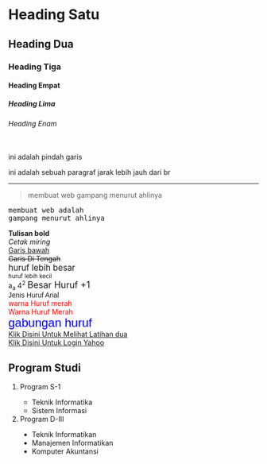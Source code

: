 <html>
<head>
<body>
<h1>Heading Satu</h1>
<h2>Heading Dua</h2>
<h3>Heading Tiga</h3>
<h4>Heading Empat</h4>
<h5>Heading Lima</h5>
<h6>Heading Enam</h6>
</body>


<body>
<br/>ini adalah pindah garis
<p>ini adalah sebuah paragraf jarak lebih jauh dari br</p>
<hr/>
<blockquote>membuat web gampang menurut ahlinya</blockquote>
<pre>membuat web adalah
gampang menurut ahlinya</pre>
</body>


<body>
<b>Tulisan bold</b><br/>
<i>Cetak miring</i><br/>
<u>Garis bawah</u><br/>
<strike>Garis Di Tengah </strike><br/>
<big>huruf lebih besar</big><br/>
<small>huruf lebih kecil</small><br/>
a<sub>a</sub>
4<sup>2</sup>
</body>


<body>
<font size="+1">Besar Huruf +1</font><br /> 
<font face="Arial, Helvetica, sans-serif">Jenis Huruf Arial</font><br /> 
<font color="#FF0000">warna Huruf merah</font><br /> <font color="red">Warna Huruf Merah</font><br /> 
<font face="Arial, Helvetica, sans-serif" size="+2" color="#0000FF">gabungan huruf</font><br/>
</body>


<body> 
<a href="latihan2.html">Klik Disini Untuk Melihat Latihan dua</a><br/>
<a href="http://www.yahoo.com">Klik Disini Untuk Login Yahoo</a><br/>
</body>


<body>
<h2>Program Studi</h2>
<ol type="1">
<li>Program S-1</li>
<ul type="circle">
<li>Teknik Informatika</li>
<li>Sistem Informasi</li>
</ul>
<li>Program D-III</li>
<ul type="disc">
<li>Teknik Informatikan</li>
<li>Manajemen Informatikan</li>
<li>Komputer Akuntansi</li>
</ul>
</ol>
</body>
